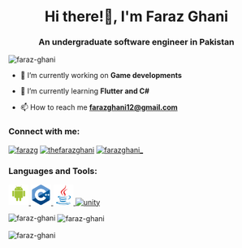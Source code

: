 <h1 align="center">Hi there!👋, I'm Faraz Ghani</h1>
<h3 align="center">An undergraduate software engineer in Pakistan</h3>

<p align="left"> <img src="https://komarev.com/ghpvc/?username=faraz-ghani&label=Profile%20views&color=0e75b6&style=flat" alt="faraz-ghani" /> </p>

- 🔭 I’m currently working on **Game developments**

- 🌱 I’m currently learning **Flutter and C#**

- 📫 How to reach me **farazghani12@gmail.com**

<h3 align="left">Connect with me:</h3>
<p align="left">
<a href="https://linkedin.com/in/farazg" target="blank"><img align="center" src="https://raw.githubusercontent.com/rahuldkjain/github-profile-readme-generator/master/src/images/icons/Social/linked-in-alt.svg" alt="farazg" height="30" width="40" /></a>
<a href="https://fb.com/thefarazghani" target="blank"><img align="center" src="https://raw.githubusercontent.com/rahuldkjain/github-profile-readme-generator/master/src/images/icons/Social/facebook.svg" alt="thefarazghani" height="30" width="40" /></a>
<a href="https://instagram.com/farazghani_" target="blank"><img align="center" src="https://raw.githubusercontent.com/rahuldkjain/github-profile-readme-generator/master/src/images/icons/Social/instagram.svg" alt="farazghani_" height="30" width="40" /></a>
</p>

<h3 align="left">Languages and Tools:</h3>
<p align="left"> <a href="https://developer.android.com" target="_blank" rel="noreferrer"> <img src="https://raw.githubusercontent.com/devicons/devicon/master/icons/android/android-original-wordmark.svg" alt="android" width="40" height="40"/> </a> <a href="https://www.w3schools.com/cpp/" target="_blank" rel="noreferrer"> <img src="https://raw.githubusercontent.com/devicons/devicon/master/icons/cplusplus/cplusplus-original.svg" alt="cplusplus" width="40" height="40"/> </a> <a href="https://www.java.com" target="_blank" rel="noreferrer"> <img src="https://raw.githubusercontent.com/devicons/devicon/master/icons/java/java-original.svg" alt="java" width="40" height="40"/> </a> <a href="https://unity.com/" target="_blank" rel="noreferrer"> <img src="https://www.vectorlogo.zone/logos/unity3d/unity3d-icon.svg" alt="unity" width="40" height="40"/> </a> </p>

<p><img align="left" src="https://github-readme-stats.vercel.app/api/top-langs?username=faraz-ghani&show_icons=true&locale=en&layout=compact" alt="faraz-ghani" /></p>

<p>&nbsp;<img align="center" src="https://github-readme-stats.vercel.app/api?username=faraz-ghani&show_icons=true&locale=en" alt="faraz-ghani" /></p>

<p><img align="center" src="https://github-readme-streak-stats.herokuapp.com/?user=faraz-ghani&" alt="faraz-ghani" /></p>
